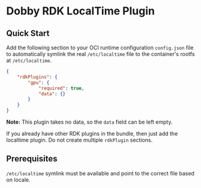 # Dobby RDK LocalTime Plugin

## Quick Start
Add the following section to your OCI runtime configuration `config.json` file to automatically symlink the real `/etc/localtime` file to the container's rootfs at `/etc/localtime`.

```json
{
    "rdkPlugins": {
        "gpu": {
            "required": true,
            "data": {}
        }
    }
}
```

**Note:** This plugin takes no data, so the `data` field can be left empty.

If you already have other RDK plugins in the bundle, then just add the localtime plugin. Do not create multiple `rdkPlugin` sections.

## Prerequisites

`/etc/localtime` symlink must be available and point to the correct file based on locale.
